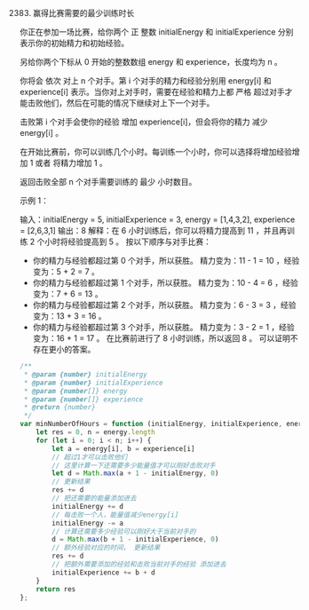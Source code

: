 2383. 赢得比赛需要的最少训练时长

你正在参加一场比赛，给你两个 正 整数 initialEnergy 和 initialExperience 分别表示你的初始精力和初始经验。

另给你两个下标从 0 开始的整数数组 energy 和 experience，长度均为 n 。

你将会 依次 对上 n 个对手。第 i 个对手的精力和经验分别用 energy[i] 和 experience[i] 表示。当你对上对手时，需要在经验和精力上都 严格 超过对手才能击败他们，然后在可能的情况下继续对上下一个对手。

击败第 i 个对手会使你的经验 增加 experience[i]，但会将你的精力 减少  energy[i] 。

在开始比赛前，你可以训练几个小时。每训练一个小时，你可以选择将增加经验增加 1 或者 将精力增加 1 。

返回击败全部 n 个对手需要训练的 最少 小时数目。

 

示例 1：

输入：initialEnergy = 5, initialExperience = 3, energy = [1,4,3,2], experience = [2,6,3,1]
输出：8
解释：在 6 小时训练后，你可以将精力提高到 11 ，并且再训练 2 个小时将经验提高到 5 。
按以下顺序与对手比赛：
- 你的精力与经验都超过第 0 个对手，所以获胜。
  精力变为：11 - 1 = 10 ，经验变为：5 + 2 = 7 。
- 你的精力与经验都超过第 1 个对手，所以获胜。
  精力变为：10 - 4 = 6 ，经验变为：7 + 6 = 13 。
- 你的精力与经验都超过第 2 个对手，所以获胜。
  精力变为：6 - 3 = 3 ，经验变为：13 + 3 = 16 。
- 你的精力与经验都超过第 3 个对手，所以获胜。
  精力变为：3 - 2 = 1 ，经验变为：16 + 1 = 17 。
在比赛前进行了 8 小时训练，所以返回 8 。
可以证明不存在更小的答案。
```js
/**
 * @param {number} initialEnergy
 * @param {number} initialExperience
 * @param {number[]} energy
 * @param {number[]} experience
 * @return {number}
 */
var minNumberOfHours = function (initialEnergy, initialExperience, energy, experience) {
    let res = 0, n = energy.length
    for (let i = 0; i < n; i++) {
        let a = energy[i], b = experience[i]
        // 超过1才可以击败他们
        // 这里计算一下还需要多少能量值才可以刚好击败对手
        let d = Math.max(a + 1 - initialEnergy, 0)
        // 更新结果
        res += d
        // 把还需要的能量添加进去
        initialEnergy += d
        // 每击败一个人，能量值减少energy[i]
        initialEnergy -= a
        // 计算还需要多少经验可以刚好大于当前对手的
        d = Math.max(b + 1 - initialExperience, 0)
        // 额外经验对应的时间， 更新结果
        res += d
        // 把额外需要添加的经验和击败当前对手的经验 添加进去
        initialExperience += b + d
    }
    return res
};